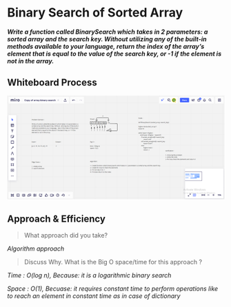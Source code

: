 # Binary Search of Sorted Array

***Write a function called BinarySearch which takes in 2 parameters: a sorted array and the search key. Without utilizing any of the built-in methods available to your language, return the index of the array’s element that is equal to the value of the search key, or -1 if the element is not in the array.*** 

## Whiteboard Process
![Binary Search](array-binary-search.png)

## Approach & Efficiency
> What approach did you take? 

*Algorithm approach* 

 > Discuss Why. What is the Big O space/time for this approach ?  

*Time : O(log n), Because: it is a logarithmic binary search*

*Space : O(1), Becuase: it requires constant time to perform operations like to reach an element in constant time as in case of dictionary*